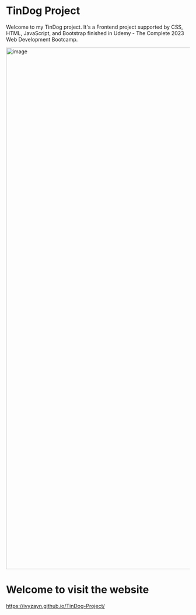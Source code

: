 # TinDog Project

Welcome to my TinDog project. It's a Frontend project supported by CSS, HTML, JavaScript, and Bootstrap finished in Udemy - The Complete 2023 Web Development Bootcamp. 

<img width="1426" alt="image" src="https://github.com/IvyZayn/TinDog-Project/assets/91594306/afd7445f-eaab-441f-b463-a0583f9f058b">



# Welcome to visit the website

https://ivyzayn.github.io/TinDog-Project/

